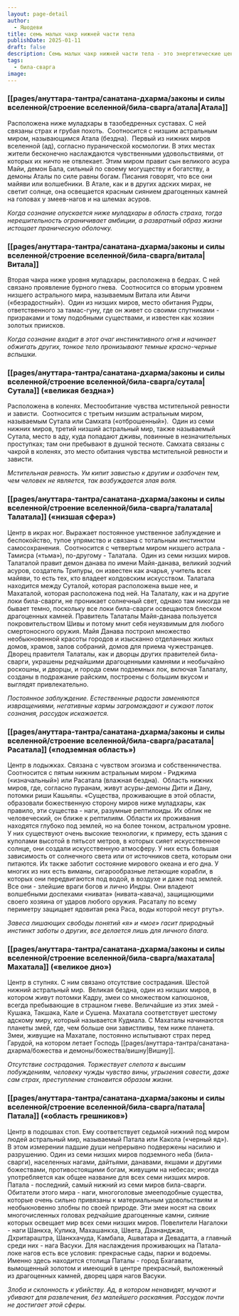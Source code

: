 ```yaml
---
layout: page-detail
author:
  - Яшодеви
title: семь малых чакр нижней части тела
publishDate: 2025-01-11
draft: false
description: Семь малых чакр нижней части тела - это энергетические центры, расположенные ниже Муладхары, связанные с отрицательными эмоциями и качествами, а также с семью низшими астральными мирами (адскими локами) пуранической космологии. Эти чакры отражают негативные аспекты человеческой природы, такие как страх, похоть, гнев, зависть и эгоизм, и связаны с соответствующими мифологическими мирами, населенными демоническими существами и рептилиями.
tags:
  - била-сварга
image:
---
```

### [[pages/ануттара-тантра/санатана-дхарма/законы и силы вселенной/строение вселенной/била-сварга/атала|Атала]] 
Расположена ниже муладхары в тазобедренных суставах. С ней связаны страх и грубая похоть. 
Соотносится с низшим астральным миром, называющимся Атала (бездна). 
Первый из нижних миров вселенной (ад), согласно пуранической космологии. В этих местах жители бесконечно наслаждаются чувственными удовольствиями, от которых их ничто не отвлекает. Этим миром правит сын великого асура Майи, демон Бала, сильный по своему могуществу и богатству, а демоны Аталы по силе равны богам. Писания говорят, что все они майяви или волшебники. В Атале, как и в других адских мирах, не светит солнце, она освещается красным сиянием драгоценных камней на головах у змеев-нагов и на шлемах асуров.

_Когда сознание опускается ниже муладхары в область страха, тогда нерешительность ограничивает амбиции, а развратный образ жизни истощает праническую оболочку._

### [[pages/ануттара-тантра/санатана-дхарма/законы и силы вселенной/строение вселенной/била-сварга/витала|Витала]] 
Вторая чакра ниже уровня муладхары, расположена в бедрах. С ней связано проявление бурного гнева. 
Соотносится со вторым уровнем низшего астрального мира, называемым Витала или Авичи («безрадостный»). 
Один из низших миров, место обитания Рудры, ответственного за тамас-гуну, где он живет со своими спутниками - призраками и тому подобными существами, и известен как хозяин золотых приисков.

_Когда сознание входит в этот очаг инстинктивного огня и начинает обжигать других, тонкое тело пронизывают темные красно-черные вспышки._


### [[pages/ануттара-тантра/санатана-дхарма/законы и силы вселенной/строение вселенной/била-сварга/сутала|Сутала]] («великая бездна») 
Расположена в коленях. Местообитание чувства мстительной ревности и зависти. 
Соотносится с третьим низшим астральным миром, называемым Сутала или Самхата («отброшенный»). 
Один из семи нижних миров, третий низший астральный мир, также называемый Сутала, место в аду, куда попадают дживы, повинные в незначительных проступках; там они пребывают в душной тесноте. Самхата связаны с чакрой в коленях, это место обитания чувства мстительной ревности и зависти.

_Мстительная ревность. Ум кипит завистью к другим и озабочен тем, чем человек не является, так возбуждается злая воля._

### [[pages/ануттара-тантра/санатана-дхарма/законы и силы вселенной/строение вселенной/била-сварга/талатала|Талатала]] («низшая сфера») 
Центр в икрах ног. Выражает постоянное умственное заблуждение и беспокойство, тупое упрямство и связана с тотальным инстинктом самосохранения. 
Соотносится с четвертым миром низшего астрала - Тамисра («тьма»), по-другому - Талатала. 
Один из семи низших миров. Талаталой правит демон данава по имени Майя-данава, великий зодчий асуров, создатель Трипуры, он известен как ачарья, учитель всех майяви, то есть тех, кто владеет колдовским искусством. Талатала находится между Суталой, которая расположена выше нее, и Махаталой, которая расположена под ней. На Талаталу, как и на другие локи била-сварги, не проникает солнечный свет, однако там никогда не бывает темно, поскольку все локи била-сварги освещаются блеском драгоценных камней. Правитель Талаталы Майя-данава пользуется покровительством Шивы и потому мнит себя неуязвимым для любого смертоносного оружия. Майя Данава построил множество необыкновенной красоты городов и изысканно отделанных жилых домов, храмов, залов собраний, домов для приема чужестранцев. Дворец правителя Талаталы, как и дворцы других правителей била-сварги, украшены редчайшими драгоценными камнями и необычайно роскошны, и дворцы, и города семи подземных лок, включая Талаталу, созданы в подражание райским, построены с большим вкусом и выглядят привлекательно.

_Постоянное заблуждение. Естественные радости заменяются извращениями, негативные кармы загромождают и сужают поток сознания, рассудок искажается._

### [[pages/ануттара-тантра/санатана-дхарма/законы и силы вселенной/строение вселенной/била-сварга/расатала|Расатала]] («подземная область») 
Центр в лодыжках. Связана с чувством эгоизма и собственничества. Соотносится с пятым нижним астральным миром - Риджима («изначальный») или Расатала (влажная бездна). 
Область нижних миров, где, согласно пуранам, живут асуры-демоны Дити и Дану, потомки риши Кашьяпы.
 «Существа, проживающие в этой области, образовали божественную сторону миров ниже муладхары, как правило, эти существа - наги, разумные рептилоиды. Их облик не человеческий, он ближе к рептилиям. Области их проживания находятся глубоко под землей, но на более тонком, астральном уровне. У них существуют очень высокие технологии, к примеру, есть здания с куполами высотой в пятьсот метров, в которых сияет искусственное солнце, они создали искусственную атмосферу. У них есть большая зависимость от солнечного света или от источников света, которым они питаются. Их также заботит состояние мирового океана и его дна. У многих из них есть виманы, сигарообразные летающие корабли, в которых они передвигаются под водой, в воздухе и даже под землей. Все они - злейшие враги богов и лично Индры. Они владеют волшебными доспехами «нивата» (нивата-кавача), защищающими своего хозяина от ударов любого оружия. Расаталу по всему периметру защищает ядовитая река Раса, воды которой несут ртуть».

_Завеса лишающих свободы понятий «я» и «мое» гасит природный инстинкт заботы о других, все делается лишь для личного блага._

### [[pages/ануттара-тантра/санатана-дхарма/законы и силы вселенной/строение вселенной/била-сварга/махатала|Махатала]] («великое дно») 
Центр в ступнях. С ним связано отсутствие сострадания. Шестой нижний астральный мир. 
Великая бездна, один из низших миров, в котором живут потомки Кадру, змеи со множеством капюшонов, всегда пребывающие в страшном гневе. Величайшие из этих змей - Кушака, Такшака, Кале и Сушена. Махатала соответствует шестому адскому миру, который называется Кудмала. С Махаталы начинаются планеты змей, где, чем больше они завистливы, тем ниже планета. Змеи, живущие на Махатале, постоянно испытывают страх перед Гарудой, на котором летает Господь [[pages/ануттара-тантра/санатана-дхарма/божества и демоны/божества/вишну|Вишну]].

_Отсутствие сострадания. Торжествует слепота к высшим побуждениям, человеку чужды чувство вины, угрызения совести, даже сам страх, преступление становится образом жизни._

### [[pages/ануттара-тантра/санатана-дхарма/законы и силы вселенной/строение вселенной/била-сварга/патала|Патала]] («область грешников») 
Центр в подошвах стоп. Ему соответствует седьмой нижний под миром людей астральный мир, называемый Патала или Какола («черный яд»). В этом измерении падшие души непрерывно подвержены насилию и разрушению.
Один из семи низших миров подземного неба (била-сварги), населенных нагами, дайтьями, данавами, якшами и другими божествами, противостоящими богам, живущим на небесах; иногда употребляется как общее название для всех семи низших миров. Патала - последний, самый нижний из семи миров била-сварги. Обитатели этого мира - наги, многоголовые змееподобные существа, которые очень сильно привязаны к материальным удовольствиям и необыкновенно злобны по своей природе. Эти змеи носят на своих многочисленных головах редчайшие драгоценные камни, сияние которых освещает мир всех семи низших миров. Повелители Нагалоки - наги Шанкха, Кулика, Махашанкха, Швета, Дхананджая, Дхритараштра, Шанкхачуда, Камбала, Ашватара и Девадатта, а главный среди них - нага Васуки. Для наслаждения проживающих на Патала-локе нагов есть все условия: прекрасные сады, парки и водоемы. Именно здесь находится столица Паталы - город Бхагавати, вымощенный золотом и имеющий в центре прекрасный, выложенный из драгоценных камней, дворец царя нагов Васуки.

_Злоба и склонность к убийству. Ад, в котором ненавидят, мучают и убивают для развлечения, без малейшего раскаяния. Рассудок почти не достигает этой сферы._